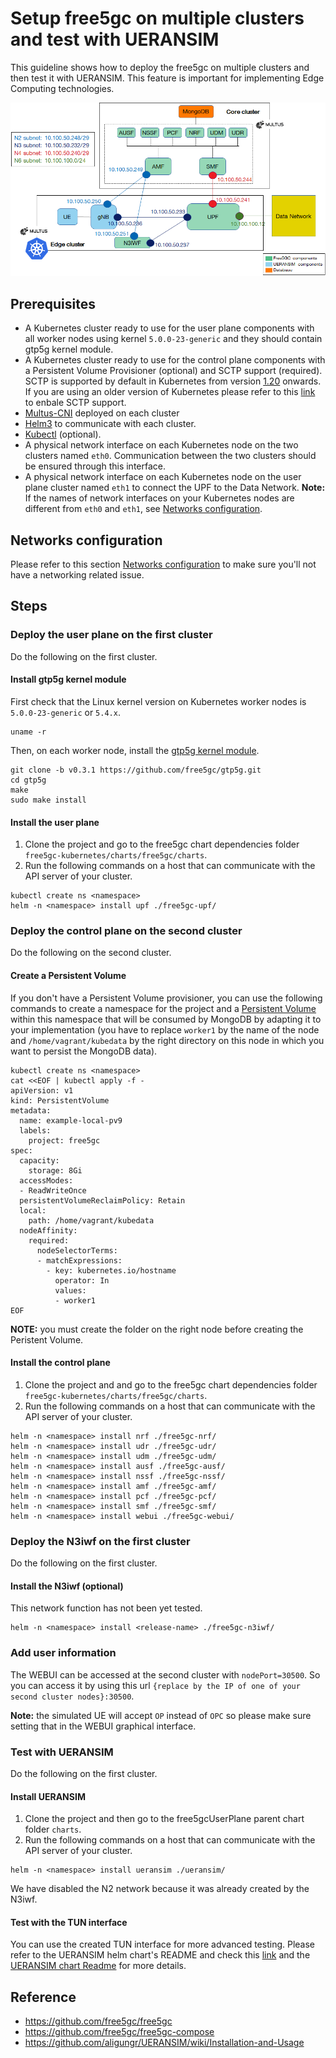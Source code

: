 # Setup free5gc on multiple clusters and test with UERANSIM

This guideline shows how to deploy the free5gc on multiple clusters and then test it with UERANSIM. This feature is important for implementing Edge Computing technologies.

![Architecture](/pictures/Setup-free5gc-on-multiple-clusters-and-test-with-UERANSIM-Architecture.png)



## Prerequisites
 - A Kubernetes cluster ready to use for the user plane components with all worker nodes using kernel `5.0.0-23-generic` and they should contain gtp5g kernel module.
 - A Kubernetes cluster ready to use for the control plane components with a Persistent Volume Provisioner (optional) and SCTP support (required). SCTP is supported by default in Kubernetes from version [1.20](https://kubernetes.io/docs/setup/release/notes/#feature) onwards. If you are using an older version of Kubernetes please refer to this [link](https://v1-19.docs.kubernetes.io/docs/concepts/services-networking/service/#sctp) to enbale SCTP support.
 - [Multus-CNI](https://github.com/intel/multus-cni) deployed on each cluster
 - [Helm3](https://helm.sh/docs/intro/install/) to communicate with each cluster.
 - [Kubectl](https://kubernetes.io/docs/tasks/tools/install-kubectl/) (optional).
 - A physical network interface on each Kubernetes node on the two clusters named `eth0`. Communication between the two clusters should be ensured through this interface.
 - A physical network interface on each Kubernetes node on the user plane cluster named `eth1` to connect the UPF to the Data Network.
**Note:** If the names of network interfaces on your Kubernetes nodes are different from `eth0` and `eth1`, see [Networks configuration](#networks-configuration).

## Networks configuration
Please refer to this section [Networks configuration](https://github.com/Orange-OpenSource/free5gc-kubernetes/tree/main/charts/free5gc#networks-configuration) to make sure you'll not have a networking related issue.


## Steps

### Deploy the user plane on the first cluster
Do the following on the first cluster.

#### Install gtp5g kernel module
First check that the Linux kernel version on Kubernetes worker nodes is `5.0.0-23-generic` or `5.4.x`. 
```console
uname -r
```
Then, on each worker node, install the [gtp5g kernel module](https://github.com/free5gc/gtp5g). 
```console
git clone -b v0.3.1 https://github.com/free5gc/gtp5g.git
cd gtp5g
make
sudo make install
```

#### Install the user plane
1. Clone the project and go to the free5gc chart dependencies folder `free5gc-kubernetes/charts/free5gc/charts`.
2. Run the following commands on a host that can communicate with the API server of your cluster.
```console
kubectl create ns <namespace>
helm -n <namespace> install upf ./free5gc-upf/
```

### Deploy the control plane on the second cluster
Do the following on the second cluster.
#### Create a Persistent Volume
If you don't have a Persistent Volume provisioner, you can use the following commands to create a namespace for the project and a [Persistent Volume](https://kubernetes.io/docs/concepts/storage/persistent-volumes/) within this namespace that will be consumed by MongoDB by adapting it to your implementation (you have to replace `worker1` by the name of the node and `/home/vagrant/kubedata` by the right directory on this node in which you want to persist the MongoDB data).
```console
kubectl create ns <namespace>
cat <<EOF | kubectl apply -f -
apiVersion: v1
kind: PersistentVolume
metadata:
  name: example-local-pv9
  labels:
    project: free5gc
spec:
  capacity:
    storage: 8Gi
  accessModes:
  - ReadWriteOnce
  persistentVolumeReclaimPolicy: Retain
  local:
    path: /home/vagrant/kubedata
  nodeAffinity:
    required:
      nodeSelectorTerms:
      - matchExpressions:
        - key: kubernetes.io/hostname
          operator: In
          values:
          - worker1
EOF
```
**NOTE:** you must create the folder on the right node before creating the Peristent Volume.

#### Install the control plane
1. Clone the project and and go to the free5gc chart dependencies folder `free5gc-kubernetes/charts/free5gc/charts`.
2. Run the following commands on a host that can communicate with the API server of your cluster.
```console
helm -n <namespace> install nrf ./free5gc-nrf/
helm -n <namespace> install udr ./free5gc-udr/
helm -n <namespace> install udm ./free5gc-udm/
helm -n <namespace> install ausf ./free5gc-ausf/
helm -n <namespace> install nssf ./free5gc-nssf/
helm -n <namespace> install amf ./free5gc-amf/
helm -n <namespace> install pcf ./free5gc-pcf/
helm -n <namespace> install smf ./free5gc-smf/
helm -n <namespace> install webui ./free5gc-webui/
```

### Deploy the N3iwf on the first cluster
Do the following on the first cluster.

#### Install the N3iwf (optional)
This network function has not been yet tested.
```console
helm -n <namespace> install <release-name> ./free5gc-n3iwf/
```

### Add user information
The WEBUI can be accessed at the second cluster with `nodePort=30500`. So you can access it by using this url `{replace by the IP of one of your second cluster nodes}:30500`.

**Note:** the simulated UE will accept `OP` instead of `OPC` so please make sure setting that in the WEBUI graphical interface.

### Test with UERANSIM
Do the following on the first cluster.
#### Install UERANSIM
1. Clone the project and then go to the free5gcUserPlane parent chart folder `charts`.
2. Run the following commands on a host that can communicate with the API server of your cluster.
```console
helm -n <namespace> install ueransim ./ueransim/
```
We have disabled the N2 network because it was already created by the N3iwf.

#### Test with the TUN interface
You can use the created TUN interface for more advanced testing. Please refer to the UERANSIM helm chart's README and check this [link](https://github.com/aligungr/UERANSIM/wiki/)  and the [UERANSIM chart Readme](/charts/ueransim) for more details.

## Reference
 - https://github.com/free5gc/free5gc
 - https://github.com/free5gc/free5gc-compose
 - https://github.com/aligungr/UERANSIM/wiki/Installation-and-Usage






